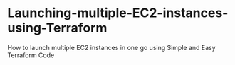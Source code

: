 # Launching-multiple-EC2-instances-using-Terraform
How to launch multiple EC2 instances in one go using Simple and Easy Terraform Code
